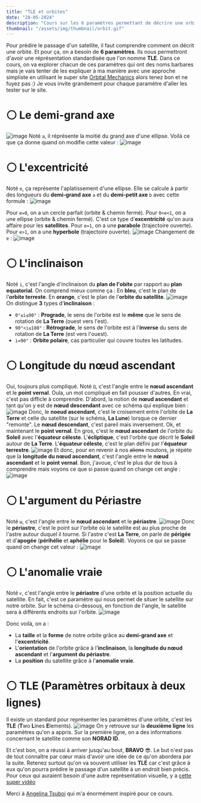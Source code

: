 ```yaml
---
title: "TLE et orbites"
date: "28-05-2024"
description: "Cours sur les 6 paramètres permettant de décrire une orbite et la représenttion des TLE"
thumbnail: "/assets/img/thumbnail/orbit.gif"
---
```

Pour prédire le passage d'un satellite, il faut comprendre comment on décrit une orbite. Et pour ça, on a besoin de **6 paramètres**. Ils nous permettront d'avoir une réprésentation standardisée que l'on nomme **TLE**.
Dans ce cours, on va explorer chacun de ces paramètres qui ont des noms barbares mais je vais tenter de les expliquer à ma manière avec une approche simpliste en utilisant le super site [Orbital Mechanics](https://orbitalmechanics.info/) alors tenez bon et ne fuyez pas :) 
Je vous invite grandement pour chaque paramètre d'aller les tester sur le site.

# ⚪️ Le demi-grand axe
![image](../../../assets/img/satellite/basics/orbit1.png)
Noté `a`, il réprésente la moitié du grand axe d'une ellipse.
Voilà ce que ça donne quand on modifie cette valeur : 
![image](../../../assets/img/satellite/basics/orbit2.gif)

# ⚪️ L'excentricité
Noté `e`, ça représente l'aplatissement d'une ellipse. Elle se calcule à partir des longueurs du **demi-grand axe** `a` et du **demi-petit axe** `b` avec cette formule : 
![image](../../../assets/img/satellite/basics/orbit5.svg)

Pour `e=0`, on a un cercle parfait (orbite & chemin fermé).
Pour `0<e<1`, on a une ellipse (orbite & chemin fermé). C'est ce type d'**excentricité** qu'on aura affaire pour les **satellites**.
Pour `e=1`, on a une **parabole** (trajectoire ouverte).
Pour `e>1`, on a une **hyperbole** (trajectoire ouverte).
![image](../../../assets/img/satellite/basics/orbit3.png)
Changement de `e` :
![image](../../../assets/img/satellite/basics/orbit4.gif)

# ⚪️ L'inclinaison
Noté `i`, c'est l'angle d'inclinaison du **plan de l'obite** par rapport au **plan equatorial**. 
On comprend mieux comme ça : 
En **bleu**, c'est le plan de l'**orbite terreste**.
En **orange**, c'est le plan de l'**orbite du satellite**.
![image](../../../assets/img/satellite/basics/orbit6.gif)
On distingue **3** types d'**inclinaison** : 
- `0°≤i≤90°` : **Prograde**, le sens de l'orbite est le **même** que le sens de rotation de **La Terre** (ouest vers l'est).
- `90°<i≤180°` : **Rétrograde**, le sens de l'orbite est à l'**inverse** du sens de rotation de **La Terre** (est vers l'ouest).
- `i=90°` : **Orbite polaire**, cas particulier qui couvre toutes les latitudes. 
  
# ⚪️ Longitude du nœud ascendant
Oui, toujours plus compliqué. Noté `Ω`, c'est l'angle entre le **nœud ascendant** et le **point vernal**. Oula, un mot compliqué en fait pousser d'autres. 
En vrai, c'est pas difficle à comprendre. 
D'abord, la notion de **nœud ascendant** et tant qu'on y est de **nœud descendant** avec ce schéma qui explique bien : 
![image](../../../assets/img/satellite/basics/orbit7.png)
Donc, le **noeud ascendant**, c'est le croisement entre l'orbite de **La Terre** et celle du satellite (sur le schéma, **La Lune**) lorsque ce dernier "remonte".
Le **nœud descendant**, c'est pareil mais inversement. 
Ok, et maintenant le **point vernal**. En gros, c'est le **nœud ascendant** de l'orbite du **Soleil** avec l'**équateur céleste**.
L'**écliptique**, c'est l'orbite que décrit le **Soleil** autour de **La Terre**. 
L'**équateur céleste**, c'est le plan défini par l'**équateur terrestre**.
![image](../../../assets/img/satellite/basics/orbit8.png)
Et donc, pour en revenir à nos ~~aliens~~ moutons, je répète que la **longitude du nœud ascendant**,  c'est l'angle entre le **nœud ascendant** et le **point vernal**. 
Bon, j'avoue, c'est le plus dur de tous à comprendre mais voyons ce que si passe quand on change cet angle : 
![image](../../../assets/img/satellite/basics/orbit9.gif)

# ⚪️ L'argument du Périastre
Noté `ω`, c'est l'angle entre le **nœud ascendant** et le **périastre**. 
![image](../../../assets/img/satellite/basics/orbit10.png)
Donc le **périastre**, c'est le point sur l'orbite où le satellite est au plus proche de l'astre autour duquel il tourne. 
Si l'astre c'est **La Terre**, on parle de **périgée** et d'**apogée** (**périhélie** et **aphélie** pour le **Soleil**).
Voyons ce qui se passe quand on change cet valeur : 
![image](../../../assets/img/satellite/basics/orbit11.gif)

# ⚪️ L'anomalie vraie
Noté `𝜈`, c'est l'angle entre le **périastre** d'une orbite et la position actuelle du satellite. En fait, c'est ce paramètre qui nous permet de situer le satellite sur notre orbite. Sur le schéma ci-dessous, en fonction de l'angle, le satellite sera à différents endroits sur l'orbite.
![image](../../../assets/img/satellite/basics/orbit12.png)

Donc voilà, on a : 
- La **taille** et la **forme** de notre orbite grâce au **demi-grand axe** et l'**excentricité**.
- L'**orientation** de l'orbite grâce à l'**inclinaison**, la **longitude du nœud ascendant** et l'**argument du périastre**.
- La **position** du satellite grâce à l'**anomalie vraie**.
  
# ⚪️ TLE (Paramètres orbitaux à deux lignes)
Il existe un standard pour représenter les paramètres d'une orbite, c'est les **TLE** (**T**wo **L**ines **E**lements). 
![image](../../../assets/img/satellite/basics/ordbit13.png)
On y retrouve sur la **deuxième ligne** les paramètres qu'on a appris. 
Sur la première ligne, on a des informations concernant le satellite comme son **NORAD ID**. 


Et c'est bon, on a réussi à arriver jusqu'au bout, **BRAVO** 😎.
Le but n'est pas de tout connaître par cœur mais d'avoir une idée de ce qu'on abordera par la suite. 
Retenez surtout qu'on va souvent utiliser les **TLE** car c'est grâce à eux qu'on pourra prédire le passage d'un satellite à un endroit bien précis. 
Pour ceux qui auraient besoin d'une autre représentation visuelle, y a [cette super vidéo](https://www.youtube.com/watch?v=QZrYaKwZwhI)

Merci à [Angelina Tsuboi](https://www.angelinatsuboi.net) qui m'a énormément inspiré pour ce cours. 